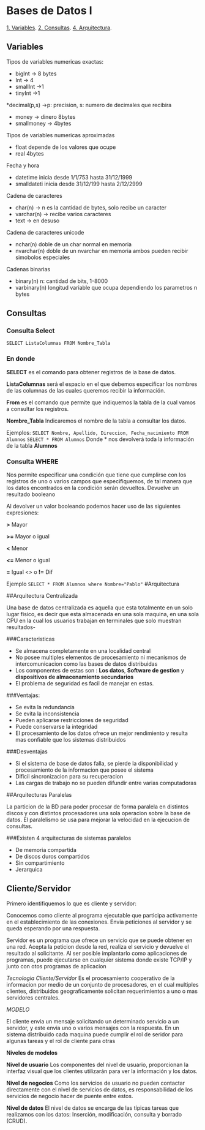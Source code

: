 # Bases de Datos I

[1. Variables](#variables).
[2. Consultas](#consultas).
[4. Arquitectura](#arquitectura).
## Variables
Tipos de variables numericas exactas:

* bigInt -> 8 bytes
* Int -> 4
* smallInt ->1
* tinyInt ->1

*decimal(p,s) ->p: precision, s: numero de decimales que recibira
* money -> dinero 8bytes
* smallmoney -> 4bytes

Tipos de variables numericas aproximadas

* float depende de los valores que ocupe
* real 4bytes

Fecha y hora
* datetime inicia desde 1/1/753 hasta 31/12/1999
* smalldateti inicia desde 31/12/199 hasta 2/12/2999

Cadena de caracteres
* char(n) -> n es la cantidad de bytes, solo recibe un caracter
* varchar(n) -> recibe varios caracteres
* text -> en desuso

Cadena de caracteres unicode
* nchar(n) doble de un char normal en memoria
* nvarchar(n) doble de un nvarchar en memoria
ambos pueden recibir simobolos especiales

Cadenas binarias
* binary(n) n: cantidad de bits, 1-8000
* varbinary(n) longitud variable que ocupa dependiendo los parametros n bytes



## Consultas

### Consulta Select
`SELECT ListaColumnas FROM Nombre_Tabla`

### En donde
**SELECT** es el comando para obtener registros de la base de datos.

**ListaColumnas** será el espacio en el que debemos especificar los nombres de las columnas de las cuales queremos recibir la información.

**From** es el comando que permite que indiquemos la tabla de la cual vamos a consultar los registros.

**Nombre_Tabla** Indicaremos el nombre de la tabla a consultar los datos.

Ejemplos:
`
SELECT Nombre, Apellido, Direccion, Fecha_nacimiento FROM Alumnos
`
`
SELECT * FROM Alumnos
`
Donde * nos devolverá toda la información de la tabla **Alumnos**

### Consulta WHERE
Nos permite especificar una condición que tiene que cumplirse con los registros de uno o varios campos que especifiquemos, de tal manera que los datos encontrados en la condición serán devueltos. Devuelve un resultado booleano

Al devolver un valor booleando podemos hacer uso de las siguientes expresiones:

**>** Mayor

**>=** Mayor o igual

**<** Menor

**<=** Menor o igual

**=** Igual <> o **!=** Dif 

Ejemplo
`
SELECT * FROM Alumnos where Nombre="Pablo"
`
#Arquitectura

##Arquitectura Centralizada

Una base de datos centralizada es aquella que esta totalmente en un solo
lugar fisico, es decir que esta almacenada en una sola maquina, en una sola CPU
en la cual los usuarios trabajan en terminales que solo muestran resultados-


###Caracteristicas

* Se almacena completamente en una localidad central
* No posee multiples elementos de procesamiento ni mecanismos de intercomunicacion
como las bases de datos distribuidas
* Los componentes de estas son : **Los datos**, **Software de gestion** y **dispositivos de almacenamiento secundarios**
* El problema de seguridad es facil de manejar en estas.

###Ventajas:
* Se evita la redundancia
* Se evita la inconsistencia
* Pueden aplicarse restricciones de seguridad
* Puede conservarse la integridad
* El procesamiento de los datos ofrece un mejor rendimiento y resulta mas confiable que los sistemas distribuidos

###Desventajas
* Si el sistema de base de datos falla, se pierde la disponibilidad y procesamiento de la informacion que posee el sistema
* Dificil sincronizacion para su recuperacion
* Las cargas de trabajo no se pueden difundir entre varias computadoras

##Arquitecturas Paralelas

La particion de la BD para poder procesar de forma paralela en distintos discos y con distintos procesadores una sola operacion sobre la base de datos.
El paralelismo se usa para mejorar la velocidad en la ejecucion de consultas. 

###Existen 4 arquitecturas de sistemas paralelos
* De memoria compartida
* De discos duros compartidos
* Sin compartimiento
* Jerarquica

## Cliente/Servidor
Primero identifiquemos lo que es cliente y servidor:

Conocemos como cliente al programa ejecutable que participa activamente en el establecimiento de las conexiones. Envia peticiones al servidor y se queda esperando por una respuesta.

Servidor es un programa que ofrece un servicio que se puede obtener en una red. Acepta la peticion desde la red, realiza el servicio y devuelve el resultado al solicitante. Al ser posible implantarlo como aplicaciones de programas, puede ejecutarse en cualquier sistema donde existe TCP/IP y junto con otos programas de aplicacion

*Tecnologia Cliente/Servidor*
Es el procesamiento cooperativo de la informacion por medio de un conjunto de procesadores, en el cual multiples clientes, distribuidos geograficamente solicitan requerimientos a uno o mas servidores centrales.

*MODELO*

El cliente envia un mensaje solicitando un determinado servicio a un servidor, y este envia uno o varios mensajes con la respuesta. En un sistema distribuido cada maquina puede cumplir el rol de seridor para algunas tareas y el rol de cliente para otras

**Niveles de modelos**

**Nivel de usuario**
Los componentes del nivel de usuario, proporcionan la interfaz visual que los clientes utilizarán para ver la información y los datos. 

**Nivel de negocios**
Como los servicios de usuario no pueden contactar directamente con el nivel de servicios de datos, es responsabilidad de los servicios de negocio hacer de puente entre estos.

**Nivel de datos**
El nivel de datos se encarga de las típicas tareas que realizamos con los datos: Inserción, modificación, consulta y borrado (CRUD). 
